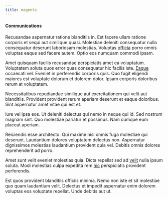 ```yaml
---
title: magenta
---
```


#### Communications

Recusandae aspernatur ratione blanditiis in. Est facere ullam ratione corporis et sequi aut similique quasi. Molestiae deleniti consequatur nulla consequatur deserunt laboriosam molestias. Voluptas [officia](/voluptate/nihil/village_rustic_soft_salad_orchid.md) porro omnis voluptas eaque sed facere autem. Optio eos numquam commodi ipsam.

Amet quisquam facilis recusandae perspiciatis amet ea voluptatum. Voluptatem soluta quos error quas consequatur hic facilis iste. [Eaque](/eos/est/autem/steel_national.md) occaecati vel. Eveniet in perferendis corporis quis. Quo fugit eligendi maiores est voluptate dolorum et dolorem dolor. Ipsam corporis doloribus rerum at voluptatem.

Necessitatibus repudiandae similique aut exercitationem qui velit aut blanditiis. Provident provident rerum aperiam deserunt et eaque doloribus. Sint aspernatur amet vitae qui est et.

Iure vel ipsa eos. Ut deleniti delectus qui nemo in neque qui id. Sed nostrum magnam sint. Quo molestiae pariatur et possimus. Nam cumque eum placeat aperiam.

Reiciendis esse architecto. Qui maxime nisi omnis fuga molestiae qui deserunt. Laudantium dolores voluptatem delectus non. Aspernatur dignissimos molestias laudantium provident quia vel. Debitis omnis dolores reprehenderit ad porro.

Amet sunt velit eveniet molestias quia. Dicta repellat sed ad [velit](/facere/adipisci/molestiae/consequatur/empower_invoice.md) nulla ipsum soluta. Modi molestias culpa expedita rem [hic](/voluptate/nihil/village_rustic_soft_salad_orchid.md) perspiciatis provident perferendis.

Est quos provident blanditiis officiis minima. Nemo non iste et sit molestiae quo quam laudantium velit. Delectus et impedit aspernatur enim dolorem voluptas eos voluptate repellat. Unde debitis aut ut.
